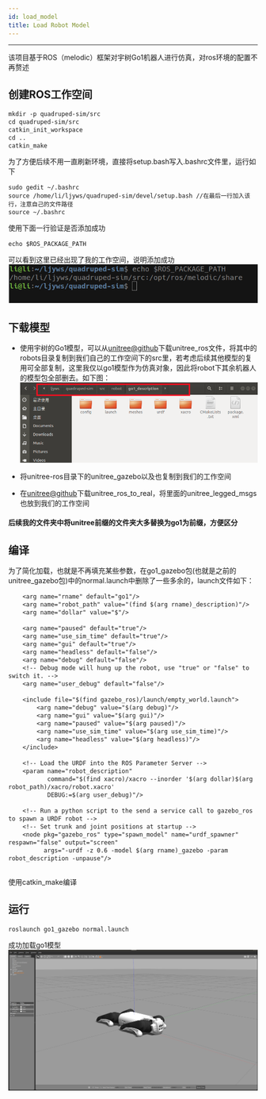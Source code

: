 ```yaml
---
id: load_model
title: Load Robot Model
---
```


---
该项目基于ROS（melodic）框架对宇树Go1机器人进行仿真，对ros环境的配置不再赘述

## 创建ROS工作空间
```
mkdir -p quadruped-sim/src
cd quadruped-sim/src  
catkin_init_workspace 
cd ..
catkin_make
```
为了方便后续不用一直刷新环境，直接将setup.bash写入.bashrc文件里，运行如下
```
sudo gedit ~/.bashrc
source /home/li/ljyws/quadruped-sim/devel/setup.bash //在最后一行加入该行，注意自己的文件路径
source ~/.bashrc
```
使用下面一行验证是否添加成功
```
echo $ROS_PACKAGE_PATH
```
可以看到这里已经出现了我的工作空间，说明添加成功
![avatar](../img/quadruped-sim/1.png)

## 下载模型
* 使用宇树的Go1模型，可以从[unitree@github](https://github.com/unitreerobotics/unitree_ros)下载unitree_ros文件，将其中的robots目录复制到我们自己的工作空间下的src里，若考虑后续其他模型的复用可全部复制，这里我仅以go1模型作为仿真对象，因此将robot下其余机器人的模型包全部删去。如下图：
![avatar](../img/quadruped-sim/2.png)

* 将unitree-ros目录下的unitree_gazebo以及也复制到我们的工作空间

* 在[unitree@github](https://github.com/unitreerobotics/unitree_ros_to_real)下载unitree_ros_to_real，将里面的unitree_legged_msgs也放到我们的工作空间

#### 后续我的文件夹中将unitree前缀的文件夹大多替换为go1为前缀，方便区分
## 编译
为了简化加载，也就是不再填充某些参数，在go1_gazebo包(也就是之前的unitree_gazebo包)中的normal.launch中删除了一些多余的，launch文件如下：
```
    <arg name="rname" default="go1"/>
    <arg name="robot_path" value="(find $(arg rname)_description)"/>
    <arg name="dollar" value="$"/>

    <arg name="paused" default="true"/>
    <arg name="use_sim_time" default="true"/>
    <arg name="gui" default="true"/>
    <arg name="headless" default="false"/>
    <arg name="debug" default="false"/>
    <!-- Debug mode will hung up the robot, use "true" or "false" to switch it. -->
    <arg name="user_debug" default="false"/>
    
    <include file="$(find gazebo_ros)/launch/empty_world.launch">
        <arg name="debug" value="$(arg debug)"/>
        <arg name="gui" value="$(arg gui)"/>
        <arg name="paused" value="$(arg paused)"/>
        <arg name="use_sim_time" value="$(arg use_sim_time)"/>
        <arg name="headless" value="$(arg headless)"/>
    </include>

    <!-- Load the URDF into the ROS Parameter Server -->
    <param name="robot_description"
           command="$(find xacro)/xacro --inorder '$(arg dollar)$(arg robot_path)/xacro/robot.xacro' 
           DEBUG:=$(arg user_debug)"/>

    <!-- Run a python script to the send a service call to gazebo_ros to spawn a URDF robot -->
    <!-- Set trunk and joint positions at startup -->
    <node pkg="gazebo_ros" type="spawn_model" name="urdf_spawner" respawn="false" output="screen"
          args="-urdf -z 0.6 -model $(arg rname)_gazebo -param robot_description -unpause"/>


```

使用catkin_make编译

## 运行
```
roslaunch go1_gazebo normal.launch
```

成功加载go1模型
![avatar](../img/quadruped-sim/3.png)